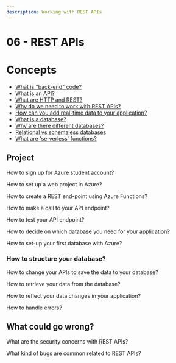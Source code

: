 ```yaml
---
description: Working with REST APIs
---
```


# 06 - REST APIs

# Concepts

* [What is "back-end" code?](what-is-backend-code.md)
* [What is an API?](what-is-an-api.md)
* [What are HTTP and REST?](what-are-http-and-rest.md)
* [Why do we need to work with REST APIs?](why-do-we-need-to-work-with-rest-apis.md)
* [How can you add real-time data to your application?](how-can-you-add-real-time-data-to-your-application.md)
* [What is a database?](what-is-a-database.md)
* [Why are there different databases?](why-are-there-different-databases.md)
* [Relational vs schemaless databases](relational-vs-schemaless-databases.md)
* [What are 'serverless' functions?](what-are-serverless-functions.md)


## Project

How to sign up for Azure student account?

How to set up a web project in Azure?

How to create a REST end-point using Azure Functions?

How to make a call to your API endpoint?

How to test your API endpoint?

How to decide on which database you need for your application?

How to set-up your first database with Azure?

### How to structure your database?

How to change your APIs to save the data to your database?

How to retrieve your data from the database?

How to reflect your data changes in your application?

How to handle errors?

## What could go wrong?

What are the security concerns with REST APIs?

What kind of bugs are common related to REST APIs?
